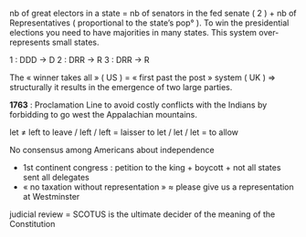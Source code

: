 nb of great electors in a state = nb of senators in the fed senate ( 2 ) + nb of Representatives ( proportional to the state’s pop° ). To win the presidential elections you need to have majorities in many states. This system over-represents small states. 

1 : DDD → D
2 : DRR → R
3 : DRR → R


The « winner takes all » ( US ) = « first past the post » system ( UK ) ⇒ structurally it results in the emergence of two large parties. 

**1763** : Proclamation Line to avoid costly conflicts with the Indians by forbidding to go west the Appalachian mountains. 

let ≠ left 
to leave / left / left = laisser 
to let / let / let = to allow 

No consensus among Americans about independence 
-  1st continent congress : petition to the king + boycott + not all states sent all delegates 
- « no taxation without representation » ≈ please give us a representation at Westminster 

judicial review = SCOTUS is the ultimate decider of the meaning of the Constitution 